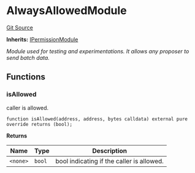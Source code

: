 # AlwaysAllowedModule
[Git Source](https://github.com/SyndicateProtocol/syndicate-appchains/blob/b28027a30c67e2de9f45368bdf6d7b4aecf3b0cf/src/sequencing-modules/AlwaysAllowedModule.sol)

**Inherits:**
[IPermissionModule](/src/interfaces/IPermissionModule.sol/interface.IPermissionModule.md)

*Module used for testing and experimentations. It allows any proposer to send batch data.*


## Functions
### isAllowed

caller is allowed.


```solidity
function isAllowed(address, address, bytes calldata) external pure override returns (bool);
```
**Returns**

|Name|Type|Description|
|----|----|-----------|
|`<none>`|`bool`|bool indicating if the caller is allowed.|


